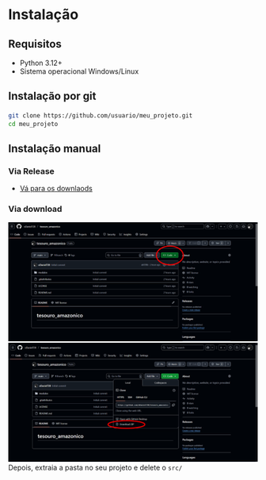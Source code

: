 # Instalação

## Requisitos
- Python 3.12+
- Sistema operacional Windows/Linux

## Instalação por git
```bash
git clone https://github.com/usuario/meu_projeto.git
cd meu_projeto
```
## Instalação manual
### Via Release
- [Vá para os downlaods](https://github.com/oDaniel728/tesouro_amazonico/releases)
### Via download
![step1](images/step1.png)
![step2](images/step2.png)
Depois, extraia a pasta no seu projeto e delete o `src/`